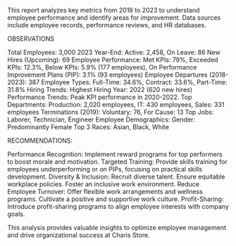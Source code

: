 This report analyzes key metrics from 2018 to 2023 to understand employee performance and identify areas for improvement. Data sources include employee records, performance reviews, and HR databases.

OBSERVATIONS 

Total Employees: 3,000
2023 Year-End:
Active: 2,458, On Leave: 86
New Hires (Upcoming): 69
Employee Performance:
Met KPIs: 79%, Exceeded KPIs: 12.3%, Below KPIs: 5.9% (177 employees), On Performance Improvement Plans (PIP): 3.1% (93 employees)
Employee Departures (2018-2023): 387
Employee Types:
Full-Time: 34.6%, Contract: 33.6%, Part-Time: 31.8%
Hiring Trends:
Highest Hiring Year: 2022 (620 new hires)
Performance Trends: Peak KPI performance in 2020-2022.
Top Departments:
Production: 2,020 employees, IT: 430 employees, Sales: 331 employees
Terminations (2019):
Voluntary: 76, For Cause: 13
Top Jobs: Laborer, Technician, Engineer
Employee Demographics:
Gender: Predominantly Female
Top 3 Races: Asian, Black, White

RECOMMENDATIONS:

Performance Recognition: Implement reward programs for top performers to boost morale and motivation.
Targeted Training: Provide skills training for employees underperforming or on PIPs, focusing on practical skills development.
Diversity & Inclusion:
Recruit diverse talent.
Ensure equitable workplace policies.
Foster an inclusive work environment.
Reduce Employee Turnover:
Offer flexible work arrangements and wellness programs.
Cultivate a positive and supportive work culture.
Profit-Sharing: Introduce profit-sharing programs to align employee interests with company goals.

This analysis provides valuable insights to optimize employee management and drive organizational success at Charis Store.
